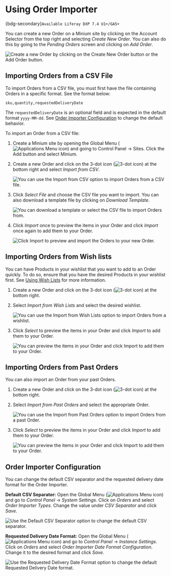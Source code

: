 # Using Order Importer

{bdg-secondary}`Available Liferay DXP 7.4 U1+/GA5+`

You can create a new Order on a Minium site by clicking on the Account Selector from the top right and selecting *Create New Order*. You can also do this by going to the *Pending Orders* screen and clicking on *Add Order*.

![Create a new Order by clicking on the Create New Order button or the Add Order button.](./using-order-importer/images/01.png)

## Importing Orders from a CSV File

To import Orders from a CSV file, you must first have the file containing Orders in a specific format. See the format below:

`sku,quantity,requestedDeliveryDate`

The `requestedDeliveryDate` is an optional field and is expected in the default format `yyyy-MM-dd`. See [Order Importer Configuration](#order-importer-configuration) to change the default behavior.

To import an Order from a CSV file:

1. Create a Minium site by opening the Global Menu (![Applications Menu icon](../../images/icon-applications-menu.png)) and going to Control Panel &rarr; Sites. Click the Add button and select Minium.

1. Create a new Order and click on the 3-dot icon (![3-dot icon](../../images/icon-actions.png)) at the bottom right and select *Import from CSV*.

   ![You can use the Import from CSV option to import Orders from a CSV file.](./using-order-importer/images/02.png)

1. Click *Select File* and choose the CSV file you want to import. You can also download a template file by clicking on *Download Template*.

   ![You can download a template or select the CSV file to import Orders from.](./using-order-importer/images/03.png)

1. Click *Import* once to preview the items in your Order and click *Import* once again to add them to your Order.

   ![Click Import to preview and import the Orders to your new Order.](./using-order-importer/images/04.gif)

## Importing Orders from Wish lists

You can have Products in your wishlist that you want to add to an Order quickly. To do so, ensure that you have the desired Products in your wishlist first. See [Using Wish Lists](../../creating-store-content/using-wish-lists.md) for more information.

1. Create a new Order and click on the 3-dot icon (![3-dot icon](../../images/icon-actions.png)) at the bottom right.

1. Select *Import from Wish Lists* and select the desired wishlist.

   ![You can use the Import from Wish Lists option to import Orders from a wishlist.](./using-order-importer/images/05.png)

1. Click *Select* to preview the items in your Order and click *Import* to add them to your Order.

   ![You can preview the items in your Order and click Import to add them to your Order.](./using-order-importer/images/07.gif)

## Importing Orders from Past Orders

You can also import an Order from your past Orders.

1. Create a new Order and click on the 3-dot icon (![3-dot icon](../../images/icon-actions.png)) at the bottom right.

1. Select *Import from Past Orders* and select the appropriate Order.

   ![You can use the Import from Past Orders option to import Orders from a past Order.](./using-order-importer/images/06.png)

1. Click *Select* to preview the items in your Order and click *Import* to add them to your Order.

   ![You can preview the items in your Order and click Import to add them to your Order.](./using-order-importer/images/08.gif)

## Order Importer Configuration

You can change the default CSV separator and the requested delivery date format for the Order Importer.

**Default CSV Separator:** Open the Global Menu (![Applications Menu icon](../../images/icon-applications-menu.png)) and go to *Control Panel* &rarr; *System Settings*. Click on *Orders* and select *Order Importer Types*. Change the value under *CSV Separator* and click *Save*.

![Use the Default CSV Separator option to change the default CSV separator.](./using-order-importer/images/09.png)

**Requested Delivery Date Format:** Open the Global Menu (![Applications Menu icon](../../images/icon-applications-menu.png)) and go to *Control Panel* &rarr; *Instance Settings*. Click on *Orders* and select *Order Importer Date Format Configuration*. Change it to the desired format and click *Save*.

![Use the Requested Delivery Date Format option to change the default Requested Delivery Date format.](./using-order-importer/images/10.png)
